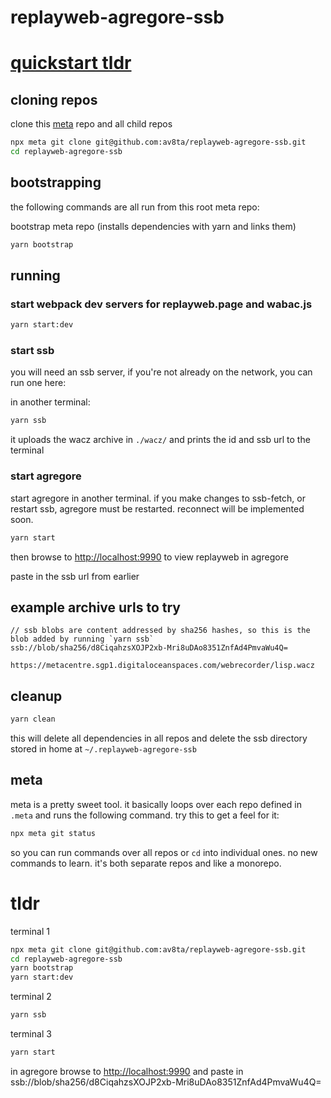 # replayweb-agregore-ssb

# [quickstart tldr](#tldr)

## cloning repos

clone this [meta](https://www.npmjs.com/package/meta) repo and all child repos

```bash
npx meta git clone git@github.com:av8ta/replayweb-agregore-ssb.git
cd replayweb-agregore-ssb
```

## bootstrapping

the following commands are all run from this root meta repo:

bootstrap meta repo (installs dependencies with yarn and links them)

```bash
yarn bootstrap
```

## running

### start webpack dev servers for replayweb.page and wabac.js

```bash
yarn start:dev
```

### start ssb

you will need an ssb server, if you're not already on the network, you can run one here:

in another terminal:

```bash
yarn ssb
```

it uploads the wacz archive in `./wacz/` and prints the id and ssb url to the terminal

### start agregore

start agregore in another terminal. if you make changes to ssb-fetch, or restart ssb, agregore must be restarted. reconnect will be implemented soon.

```bash
yarn start
```

then browse to <http://localhost:9990> to view replayweb in agregore

paste in the ssb url from earlier

## example archive urls to try

```
// ssb blobs are content addressed by sha256 hashes, so this is the blob added by running `yarn ssb`
ssb://blob/sha256/d8CiqahzsXOJP2xb-Mri8uDAo8351ZnfAd4PmvaWu4Q=

https://metacentre.sgp1.digitaloceanspaces.com/webrecorder/lisp.wacz
```

## cleanup

```bash
yarn clean
```

this will delete all dependencies in all repos and delete the ssb directory stored in home at `~/.replayweb-agregore-ssb`

## meta

meta is a pretty sweet tool. it basically loops over each repo defined in `.meta` and runs the following command. try this to get a feel for it:

```bash
npx meta git status
```

so you can run commands over all repos or `cd` into individual ones. no new commands to learn. it's both separate repos and like a monorepo.

# tldr

terminal 1

```bash
npx meta git clone git@github.com:av8ta/replayweb-agregore-ssb.git
cd replayweb-agregore-ssb
yarn bootstrap
yarn start:dev
```

terminal 2

```bash
yarn ssb
```

terminal 3

```bash
yarn start
```

in agregore browse to <http://localhost:9990>
and paste in ssb://blob/sha256/d8CiqahzsXOJP2xb-Mri8uDAo8351ZnfAd4PmvaWu4Q=
